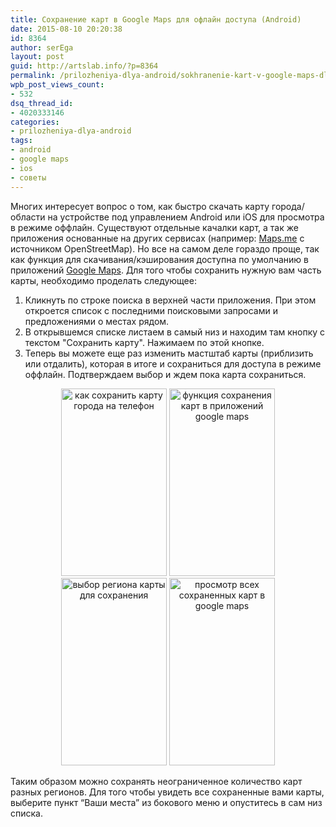 ```yaml
---
title: Сохранение карт в Google Maps для офлайн доступа (Android)
date: 2015-08-10 20:20:38
id: 8364
author: serEga
layout: post
guid: http://artslab.info/?p=8364
permalink: /prilozheniya-dlya-android/sokhranenie-kart-v-google-maps-dlya-oflayn-dostup/
wpb_post_views_count:
- 532
dsq_thread_id:
- 4020333146
categories:
- prilozheniya-dlya-android
tags:
- android
- google maps
- ios
- советы
---
```

Многих интересует вопрос о том, как быстро скачать карту города/области на устройстве под управлением Android или iOS для просмотра в режиме оффлайн. Существуют отдельные качалки карт, а так же приложения основанные на других сервисах (например: <a href="https://play.google.com/store/apps/details?id=com.mapswithme.maps.pro&#038;hl=de" target="_blank">Maps.me</a> с источником OpenStreetMap). Но все на самом деле гораздо проще, так как функция для скачивания/кэширования доступна по умолчанию в приложений <a href="https://play.google.com/store/apps/details?id=com.google.android.apps.maps&#038;hl=de" target="_blank">Google Maps</a>. Для того чтобы сохранить нужную вам часть карты, необходимо проделать следующее:


  1. Кликнуть по строке поиска в верхней части приложения. При этом откроется список с последними поисковыми запросами и предложениями о местах рядом.
  2. В открывшемся списке листаем в самый низ и находим там кнопку с текстом "Сохранить карту". Нажимаем по этой кнопке.
  3. Теперь вы можете еще раз изменить мастштаб карты (приблизить или отдалить), которая в итоге и сохраниться для доступа в режиме оффлайн. Подтверждаем выбор и ждем пока карта сохраниться.

<center>
<a href="{{site.img_cdn}}/google-maps-sohranit-kartu.png" data-lightbox="android-maps"><img src="{{site.img_cdn}}/google-maps-sohranit-kartu-169x300.png" alt="как сохранить карту города на телефон" width="169" height="300" class="size-medium wp-image-8368" srcset="{{site.img_cdn}}/google-maps-sohranit-kartu-169x300.png 169w, {{site.img_cdn}}/google-maps-sohranit-kartu-576x1024.png 576w, {{site.img_cdn}}/google-maps-sohranit-kartu.png 720w" sizes="(max-width: 169px) 100vw, 169px" /></a>&nbsp;<a href="{{site.img_cdn}}/google-maps-sohranit-kartu-offline.png" data-lightbox="android-maps"><img src="{{site.img_cdn}}/google-maps-sohranit-kartu-offline-169x300.png" alt="функция сохранения карт в приложений google maps" width="169" height="300" class="size-medium wp-image-8367" srcset="{{site.img_cdn}}/google-maps-sohranit-kartu-offline-169x300.png 169w, {{site.img_cdn}}/google-maps-sohranit-kartu-offline-576x1024.png 576w, {{site.img_cdn}}/google-maps-sohranit-kartu-offline.png 720w" sizes="(max-width: 169px) 100vw, 169px" /></a><br />
</center>


<center>
<a href="{{site.img_cdn}}/google-maps-vibor-regiona-dlya-sohraneniya.png" data-lightbox="android-maps" ><img src="{{site.img_cdn}}/google-maps-vibor-regiona-dlya-sohraneniya-169x300.png" alt="выбор региона карты для сохранения" width="169" height="300" class="size-medium wp-image-8369" srcset="{{site.img_cdn}}/google-maps-vibor-regiona-dlya-sohraneniya-169x300.png 169w, {{site.img_cdn}}/google-maps-vibor-regiona-dlya-sohraneniya.png 432w" sizes="(max-width: 169px) 100vw, 169px" /></a>&nbsp;<a href="{{site.img_cdn}}/google-maps-prosmotr-sohranenih-kart.png" data-lightbox="android-maps"><img src="{{site.img_cdn}}/google-maps-prosmotr-sohranenih-kart-169x300.png" alt="просмотр всех сохраненных карт в  google maps" width="169" height="300" class="size-medium wp-image-8366" srcset="{{site.img_cdn}}/google-maps-prosmotr-sohranenih-kart-169x300.png 169w, {{site.img_cdn}}/google-maps-prosmotr-sohranenih-kart-576x1024.png 576w, {{site.img_cdn}}/google-maps-prosmotr-sohranenih-kart.png 720w" sizes="(max-width: 169px) 100vw, 169px" /></a><br />
</center>

Таким образом можно сохранять неограниченное количество карт разных регионов. Для того чтобы увидеть все сохраненные вами карты, выберите пункт &#8220;Ваши места&#8221; из бокового меню и опуститесь в сам низ списка.

